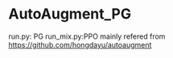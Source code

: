 # AutoAugment_PG
run.py: PG
run_mix.py:PPO
mainly refered from https://github.com/hongdayu/autoaugment

